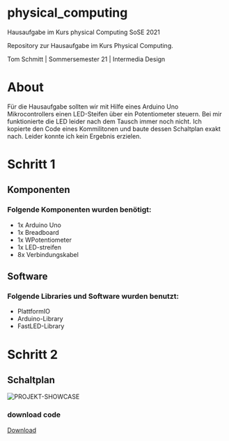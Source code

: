 # physical_computing
Hausaufgabe im Kurs physical Computing SoSE 2021

Repository zur Hausaufgabe im Kurs Physical Computing.

Tom Schmitt | Sommersemester 21 | Intermedia Design

# About
Für die Hausaufgabe sollten wir mit Hilfe eines Arduino Uno Mikrocontrollers einen LED-Steifen über ein Potentiometer steuern. 
Bei mir funktionierte die LED leider nach dem Tausch immer noch nicht. Ich kopierte den Code eines Kommilitonen und baute dessen Schaltplan exakt nach. Leider konnte ich kein Ergebnis erzielen.

# Schritt 1 

## Komponenten

### Folgende Komponenten wurden benötigt:

* 1x Arduino Uno
* 1x Breadboard
* 1x WPotentiometer
* 1x LED-streifen
* 8x Verbindungskabel

## Software 

### Folgende Libraries und Software wurden benutzt:

* PlattformIO
* Arduino-Library
* FastLED-Library

# Schritt 2

## Schaltplan

![PROJEKT-SHOWCASE](https://imgur.com/th8Z6qXg)

### download code 

[Download](https://github.com//thepixelence/physical_computing/archive/refs/heads/main.zip)

